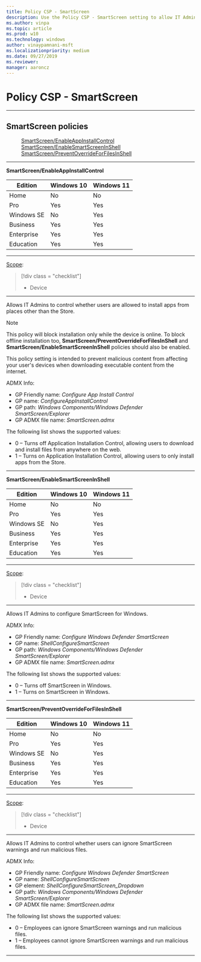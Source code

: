 ```yaml
---
title: Policy CSP - SmartScreen
description: Use the Policy CSP - SmartScreen setting to allow IT Admins to control whether users are allowed to install apps from places other than the Store.
ms.author: vinpa
ms.topic: article
ms.prod: w10
ms.technology: windows
author: vinaypamnani-msft
ms.localizationpriority: medium
ms.date: 09/27/2019
ms.reviewer:
manager: aaroncz
---
```


# Policy CSP - SmartScreen


<hr/>

<!--Policies-->
## SmartScreen policies

<dl>
  <dd>
    <a href="#smartscreen-enableappinstallcontrol">SmartScreen/EnableAppInstallControl</a>
  </dd>
  <dd>
    <a href="#smartscreen-enablesmartscreeninshell">SmartScreen/EnableSmartScreenInShell</a>
  </dd>
  <dd>
    <a href="#smartscreen-preventoverrideforfilesinshell">SmartScreen/PreventOverrideForFilesInShell</a>
  </dd>
</dl>


<hr/>

<!--Policy-->
<a href="" id="smartscreen-enableappinstallcontrol"></a>**SmartScreen/EnableAppInstallControl**

<!--SupportedSKUs-->

|Edition|Windows 10|Windows 11|
|--- |--- |--- |
|Home|No|No|
|Pro|Yes|Yes|
|Windows SE|No|Yes|
|Business|Yes|Yes|
|Enterprise|Yes|Yes|
|Education|Yes|Yes|

<!--/SupportedSKUs-->
<hr/>

<!--Scope-->
[Scope](./policy-configuration-service-provider.md#policy-scope):

> [!div class = "checklist"]
> * Device

<hr/>

<!--/Scope-->
<!--Description-->
Allows IT Admins to control whether users are allowed to install apps from places other than the Store.

> [!Note]
> This policy will block installation only while the device is online. To block offline installation too, **SmartScreen/PreventOverrideForFilesInShell** and **SmartScreen/EnableSmartScreenInShell** policies should also be enabled.<p>This policy setting is intended to prevent malicious content from affecting your user's devices when downloading executable content from the internet.

<!--/Description-->
<!--ADMXMapped-->
ADMX Info:
-   GP Friendly name: *Configure App Install Control*
-   GP name: *ConfigureAppInstallControl*
-   GP path: *Windows Components/Windows Defender SmartScreen/Explorer*
-   GP ADMX file name: *SmartScreen.admx*

<!--/ADMXMapped-->
<!--SupportedValues-->
The following list shows the supported values:

-   0 – Turns off Application Installation Control, allowing users to download and install files from anywhere on the web.
-   1 – Turns on Application Installation Control, allowing users to only install apps from the Store.

<!--/SupportedValues-->
<!--/Policy-->

<hr/>

<!--Policy-->
<a href="" id="smartscreen-enablesmartscreeninshell"></a>**SmartScreen/EnableSmartScreenInShell**

<!--SupportedSKUs-->

|Edition|Windows 10|Windows 11|
|--- |--- |--- |
|Home|No|No|
|Pro|Yes|Yes|
|Windows SE|No|Yes|
|Business|Yes|Yes|
|Enterprise|Yes|Yes|
|Education|Yes|Yes|

<!--/SupportedSKUs-->
<hr/>

<!--Scope-->
[Scope](./policy-configuration-service-provider.md#policy-scope):

> [!div class = "checklist"]
> * Device

<hr/>

<!--/Scope-->
<!--Description-->
Allows IT Admins to configure SmartScreen for Windows.

<!--/Description-->
<!--ADMXMapped-->
ADMX Info:
-   GP Friendly name: *Configure Windows Defender SmartScreen*
-   GP name: *ShellConfigureSmartScreen*
-   GP path: *Windows Components/Windows Defender SmartScreen/Explorer*
-   GP ADMX file name: *SmartScreen.admx*

<!--/ADMXMapped-->
<!--SupportedValues-->
The following list shows the supported values:

-   0 – Turns off SmartScreen in Windows.
-   1 – Turns on SmartScreen in Windows.

<!--/SupportedValues-->
<!--/Policy-->

<hr/>

<!--Policy-->
<a href="" id="smartscreen-preventoverrideforfilesinshell"></a>**SmartScreen/PreventOverrideForFilesInShell**

<!--SupportedSKUs-->

|Edition|Windows 10|Windows 11|
|--- |--- |--- |
|Home|No|No|
|Pro|Yes|Yes|
|Windows SE|No|Yes|
|Business|Yes|Yes|
|Enterprise|Yes|Yes|
|Education|Yes|Yes|

<!--/SupportedSKUs-->
<hr/>

<!--Scope-->
[Scope](./policy-configuration-service-provider.md#policy-scope):

> [!div class = "checklist"]
> * Device

<hr/>

<!--/Scope-->
<!--Description-->
Allows IT Admins to control whether users can ignore SmartScreen warnings and run malicious files.

<!--/Description-->
<!--ADMXMapped-->
ADMX Info:
-   GP Friendly name: *Configure Windows Defender SmartScreen*
-   GP name: *ShellConfigureSmartScreen*
-   GP element: *ShellConfigureSmartScreen_Dropdown*
-   GP path: *Windows Components/Windows Defender SmartScreen/Explorer*
-   GP ADMX file name: *SmartScreen.admx*

<!--/ADMXMapped-->
<!--SupportedValues-->
The following list shows the supported values:

-   0 – Employees can ignore SmartScreen warnings and run malicious files.
-   1 – Employees cannot ignore SmartScreen warnings and run malicious files.

<!--/SupportedValues-->
<!--/Policy-->
<hr/>

<!--/Policies-->
